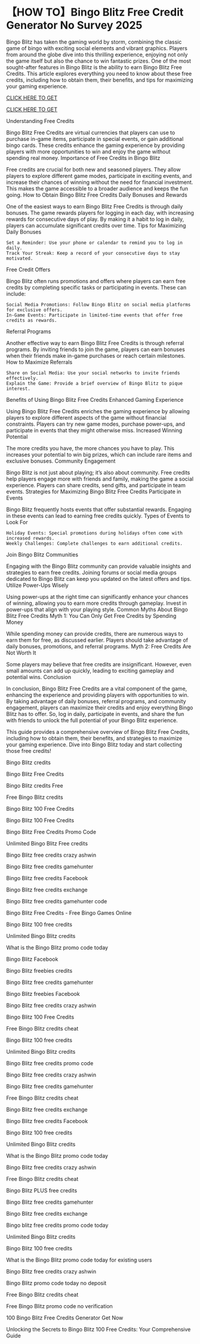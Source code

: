 # 【HOW TO】Bingo Blitz Free Credit Generator No Survey 2025

Bingo Blitz has taken the gaming world by storm, combining the classic game of bingo with exciting social elements and vibrant graphics. Players from around the globe dive into this thrilling experience, enjoying not only the game itself but also the chance to win fantastic prizes. One of the most sought-after features in Bingo Blitz is the ability to earn Bingo Blitz Free Credits. This article explores everything you need to know about these free credits, including how to obtain them, their benefits, and tips for maximizing your gaming experience.

[CLICK HERE TO GET](https://appbitly.com/bingo-new)

[CLICK HERE TO GET](https://appbitly.com/bingo-new)


Understanding Free Credits

Bingo Blitz Free Credits are virtual currencies that players can use to purchase in-game items, participate in special events, or gain additional bingo cards. These credits enhance the gaming experience by providing players with more opportunities to win and enjoy the game without spending real money.
Importance of Free Credits in Bingo Blitz

Free credits are crucial for both new and seasoned players. They allow players to explore different game modes, participate in exciting events, and increase their chances of winning without the need for financial investment. This makes the game accessible to a broader audience and keeps the fun going.
How to Obtain Bingo Blitz Free Credits
Daily Bonuses and Rewards

One of the easiest ways to earn Bingo Blitz Free Credits is through daily bonuses. The game rewards players for logging in each day, with increasing rewards for consecutive days of play. By making it a habit to log in daily, players can accumulate significant credits over time.
Tips for Maximizing Daily Bonuses

    Set a Reminder: Use your phone or calendar to remind you to log in daily.
    Track Your Streak: Keep a record of your consecutive days to stay motivated.

Free Credit Offers

Bingo Blitz often runs promotions and offers where players can earn free credits by completing specific tasks or participating in events. These can include:

    Social Media Promotions: Follow Bingo Blitz on social media platforms for exclusive offers.
    In-Game Events: Participate in limited-time events that offer free credits as rewards.

Referral Programs

Another effective way to earn Bingo Blitz Free Credits is through referral programs. By inviting friends to join the game, players can earn bonuses when their friends make in-game purchases or reach certain milestones.
How to Maximize Referrals

    Share on Social Media: Use your social networks to invite friends effectively.
    Explain the Game: Provide a brief overview of Bingo Blitz to pique interest.

Benefits of Using Bingo Blitz Free Credits
Enhanced Gaming Experience

Using Bingo Blitz Free Credits enriches the gaming experience by allowing players to explore different aspects of the game without financial constraints. Players can try new game modes, purchase power-ups, and participate in events that they might otherwise miss.
Increased Winning Potential

The more credits you have, the more chances you have to play. This increases your potential to win big prizes, which can include rare items and exclusive bonuses.
Community Engagement

Bingo Blitz is not just about playing; it’s also about community. Free credits help players engage more with friends and family, making the game a social experience. Players can share credits, send gifts, and participate in team events.
Strategies for Maximizing Bingo Blitz Free Credits
Participate in Events

Bingo Blitz frequently hosts events that offer substantial rewards. Engaging in these events can lead to earning free credits quickly.
Types of Events to Look For

    Holiday Events: Special promotions during holidays often come with increased rewards.
    Weekly Challenges: Complete challenges to earn additional credits.

Join Bingo Blitz Communities

Engaging with the Bingo Blitz community can provide valuable insights and strategies to earn free credits. Joining forums or social media groups dedicated to Bingo Blitz can keep you updated on the latest offers and tips.
Utilize Power-Ups Wisely

Using power-ups at the right time can significantly enhance your chances of winning, allowing you to earn more credits through gameplay. Invest in power-ups that align with your playing style.
Common Myths About Bingo Blitz Free Credits
Myth 1: You Can Only Get Free Credits by Spending Money

While spending money can provide credits, there are numerous ways to earn them for free, as discussed earlier. Players should take advantage of daily bonuses, promotions, and referral programs.
Myth 2: Free Credits Are Not Worth It

Some players may believe that free credits are insignificant. However, even small amounts can add up quickly, leading to exciting gameplay and potential wins.
Conclusion

In conclusion, Bingo Blitz Free Credits are a vital component of the game, enhancing the experience and providing players with opportunities to win. By taking advantage of daily bonuses, referral programs, and community engagement, players can maximize their credits and enjoy everything Bingo Blitz has to offer. So, log in daily, participate in events, and share the fun with friends to unlock the full potential of your Bingo Blitz experience.

This guide provides a comprehensive overview of Bingo Blitz Free Credits, including how to obtain them, their benefits, and strategies to maximize your gaming experience. Dive into Bingo Blitz today and start collecting those free credits!

Bingo Blitz credits

Bingo Blitz Free Credits

Bingo Blitz credits Free

Free Bingo Blitz credits

Bingo Blitz 100 Free Credits

Bingo Blitz 100 Free Credits

Bingo Blitz Free Credits Promo Code

Unlimited Bingo Blitz Free credits

Bingo Blitz free credits crazy ashwin

Bingo Blitz free credits gamehunter

Bingo Blitz free credits Facebook

Bingo Blitz free credits exchange

Bingo Blitz free credits gamehunter code

Bingo Blitz Free Credits - Free Bingo Games Online

Bingo Blitz 100 free credits

Unlimited Bingo Blitz credits

What is the Bingo Blitz promo code today

Bingo Blitz Facebook

Bingo Blitz freebies credits

Bingo Blitz free credits gamehunter

Bingo Blitz freebies Facebook

Bingo Blitz free credits crazy ashwin

Bingo Blitz 100 Free Credits

Free Bingo Blitz credits cheat

Bingo Blitz 100 free credits

Unlimited Bingo Blitz credits

Bingo Blitz free credits promo code

Bingo Blitz free credits crazy ashwin

Bingo Blitz free credits gamehunter

Free Bingo Blitz credits cheat

Bingo Blitz free credits exchange

Bingo Blitz free credits Facebook

Bingo Blitz 100 free credits

Unlimited Bingo Blitz credits

What is the Bingo Blitz promo code today

Bingo Blitz free credits crazy ashwin

Free Bingo Blitz credits cheat

Bingo Blitz PLUS free credits

Bingo Blitz free credits gamehunter

Bingo Blitz free credits exchange

Bingo blitz free credits promo code today

Unlimited Bingo Blitz credits

Bingo Blitz 100 free credits

What is the Bingo Blitz promo code today for existing users

Bingo Blitz free credits crazy ashwin

Bingo Blitz promo code today no deposit

Free Bingo Blitz credits cheat

Free Bingo Blitz promo code no verification

100 Bingo Blitz Free Credits Generator Get Now

Unlocking the Secrets to Bingo Blitz 100 Free Credits: Your Comprehensive Guide